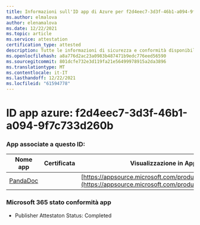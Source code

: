 ```yaml
---
title: Informazioni sull'ID app di Azure per f2d4eec7-3d3f-46b1-a094-9f7c733d260b
ms.author: elmalova
author: elenamalova
ms.date: 12/22/2021
ms.topic: article
ms.service: attestation
certification_type: attested
description: Tutte le informazioni di sicurezza e conformità disponibili per f2d4eec7-3d3f-46b1-a094-9f7c733d260b.
ms.openlocfilehash: a8a776d2ac23a0983b487471b9edc776eed56590
ms.sourcegitcommit: 801dcfe732e3d119fa21e56499978915a2da3896
ms.translationtype: MT
ms.contentlocale: it-IT
ms.lasthandoff: 12/22/2021
ms.locfileid: "61594778"
---
```

# <a name="azure-app-id-f2d4eec7-3d3f-46b1-a094-9f7c733d260b"></a>ID app azure: f2d4eec7-3d3f-46b1-a094-9f7c733d260b


### <a name="apps-associated-with-this-id"></a>App associate a questo ID:
| **Nome app** | **Certificata** | **Visualizzazione in AppSource** |
|--------------|---------------|-----------------------|
| [PandaDoc](https://docs.microsoft.com/microsoft-365-app-certification/forward/WA200002927) |  | [https://appsource.microsoft.com/product/office/WA200002927](https://appsource.microsoft.com/product/office/WA200002927) |

### <a name="microsoft-365-app-compliance-status"></a>Microsoft 365 stato conformità app
- Publisher Attestaton Status: Completed
